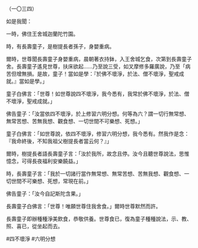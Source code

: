 （一〇三四）

如是我聞：

一時，佛住王舍城迦蘭陀竹園。

時，有長壽童子，是樹提長者孫子，身嬰重病。

爾時，世尊聞長壽童子身嬰重病，晨朝著衣持鉢，入王舍城乞食，次第到長壽童子舍。長壽童子遙見世尊，扶床欲起……乃至說三受，如叉摩修多羅廣說，乃至「病苦但增無損。是故，童子！當如是學：『於佛不壞淨，於法、僧不壞淨，聖戒成就。』當如是學。」

童子白佛言：「世尊！如世尊說四不壞淨，我今悉有，我常於佛不壞淨，於法、僧不壞淨，聖戒成就。」

佛告童子：「汝當依四不壞淨，於上修習六明分想。何等為六？謂一切行無常想、無常苦想、苦無我想、觀食想、一切世間不可樂想、死想。」

童子白佛言：「如世尊說，依四不壞淨，修習六明分想，我今悉有。然我作是念：『我命終後，不知我祖父樹提長者當云何？』」

爾時，樹提長者語長壽童子言：「汝於我所，故念且停。汝今且聽世尊說法，思惟憶念，可得長夜福利安樂饒益。」

時，長壽童子言：「我於一切諸行當作無常想、無常苦想、苦無我想、觀食想、一切世間不可樂想、死想，常現在前。」

佛告童子：「汝今自記斯陀含果。」

長壽童子白佛言：「世尊！唯願世尊住我舍食。」爾時世尊默然而許。

長壽童子即辦種種淨美飲食，恭敬供養。世尊食已，復為童子種種說法，示、教、照、喜已，從坐起而去。





#四不壞淨
#六明分想
